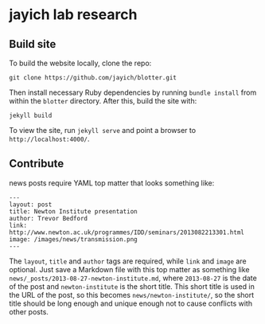# jayich lab research

## Build site

To build the website locally, clone the repo:

```
git clone https://github.com/jayich/blotter.git
```

Then install necessary Ruby dependencies by running `bundle install` from within the `blotter` directory.  After this, build the site with:

```
jekyll build
```

To view the site, run `jekyll serve` and point a browser to `http://localhost:4000/`.

## Contribute

news posts require YAML top matter that looks something like:

```
---
layout: post
title: Newton Institute presentation
author: Trevor Bedford
link: http://www.newton.ac.uk/programmes/IDD/seminars/2013082213301.html
image: /images/news/transmission.png
---
```

The `layout`, `title` and `author` tags are required, while `link` and `image` are optional.  Just save a Markdown file with this top matter as something like `news/_posts/2013-08-27-newton-institute.md`, where `2013-08-27` is the date of the post and `newton-institute` is the short title.  This short title is used in the URL of the post, so this becomes `news/newton-institute/`, so the short title should be long enough and unique enough not to cause conflicts with other posts.
